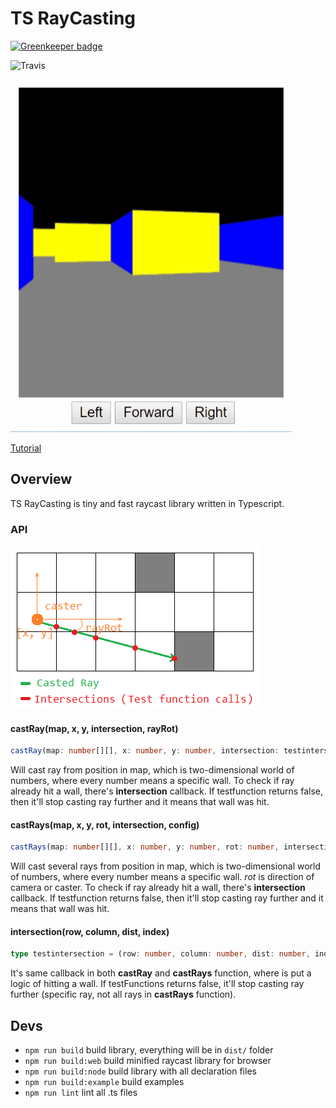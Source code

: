 # TS RayCasting

[![Greenkeeper badge](https://badges.greenkeeper.io/dderevjanik/ts-raycasting.svg)](https://greenkeeper.io/)

![Travis](https://travis-ci.org/dderevjanik/ts-raycasting.svg?branch=master)

![Raycast Example](docs/img/raycasting-example.gif)

[Tutorial](docs/tutorial.md)

## Overview

TS RayCasting is tiny and fast raycast library written in Typescript.

### API

![castray-example](docs/img/castray-fnc.png)

#### castRay(map, x, y, intersection, rayRot)

```typescript
castRay(map: number[][], x: number, y: number, intersection: testintersection, rayRot: number): IRay
```

Will cast ray from position in map, which is two-dimensional world of numbers, where
every number means a specific wall. To check if ray already hit a wall, there's **intersection**
callback. If testfunction returns false, then it'll stop casting ray further and
it means that wall was hit.

#### castRays(map, x, y, rot, intersection, config)

```typescript
castRays(map: number[][], x: number, y: number, rot: number, intersection: testintersection, config: IRayConf = defaultConfig): IRay[]
```

Will cast several rays from position in map, which is two-dimensional world of numbers,
where every number means a specific wall. *rot* is direction of camera or caster.
To check if ray already hit a wall, there's **intersection** callback.
If testfunction returns false, then it'll stop casting ray further and it
means that wall was hit.

#### intersection(row, column, dist, index)

```typescript
type testintersection = (row: number, column: number, dist: number, index: number) => boolean;
```

It's same callback in both **castRay** and **castRays** function, where is put a
logic of hitting a wall. If testFunctions returns false, it'll stop casting
ray further (specific ray, not all rays in **castRays** function).

## Devs

- `npm run build` build library, everything will be in `dist/` folder
- `npm run build:web` build minified raycast library for browser
- `npm run build:node` build library with all declaration files
- `npm run build:example` build examples
- `npm run lint` lint all .ts files
